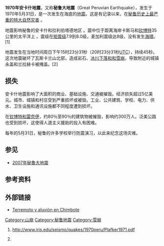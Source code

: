 **1970年安卡什地震**，又称**秘鲁大地震**（Great Peruvian
Earthquake），发生于1970年5月31日，是一次发生在海底的[地震](../Page/地震.md "wikilink")。这是有记录以来，在[秘鲁历史上最严重的特大自然灾害](../Page/秘鲁.md "wikilink")
。

地震影响秘鲁的安卡什和拉利伯塔德地区
。震中位于距离海岸卡斯马和[钦博特](../Page/钦博特.md "wikilink")35公里的太平洋上
。震级在[矩震级](https://zh.wikipedia.org/wiki/矩震级 "wikilink")7.9到8.0级，麦加利震级达8级，没有发生[海啸](../Page/海啸.md "wikilink")。\[1\]

地震发生在当地时间周日下午15时23分31秒（20时23分31秒[UTC](https://zh.wikipedia.org/wiki/UTC "wikilink")），持续45秒。
这次地震破坏了瓦斯卡兰山北部，造成岩石、[冰川下落和和](../Page/冰川.md "wikilink")[雪崩](../Page/雪崩.md "wikilink")，导致附近的城镇永盖和兰拉赫卡被掩盖。\[2\]

## 损失

安卡什地震影响了大面积的商业、基础设施、交通被摧毁。经济损失超过5亿美元。城市、城镇和村庄受到严重损坏或被毁。工业、公共建筑、学校、电力、供水、卫生设施和通讯设施都不同程度遭到损坏。

在[钦博特和](../Page/钦博特.md "wikilink")[雷奈伊](https://zh.wikipedia.org/wiki/雷奈伊 "wikilink")，约80％至90％的建筑物被摧毁，影响约300万人。泛美公路也受到损坏，这使得人道主义援助的投入有困难。

每年的5月31日，秘鲁的许多学校举行防震演习，以此来纪念这场灾难。

## 参见

  - [2007年秘魯大地震](../Page/2007年秘魯大地震.md "wikilink")

## 参考资料

## 外部链接

  - [Terremoto y aluvión en
    Chimbote](http://www.rescate.com/chimbote.html)

[Category:山崩](https://zh.wikipedia.org/wiki/Category:山崩 "wikilink")
[Category:秘鲁地震](https://zh.wikipedia.org/wiki/Category:秘鲁地震 "wikilink")
[Category:雪崩](https://zh.wikipedia.org/wiki/Category:雪崩 "wikilink")

1.  <http://www.iris.edu/seismo/quakes/1970peru/Plafker1971.pdf>

2.